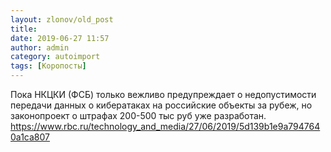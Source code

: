 ```yaml
---
layout: zlonov/old_post
title: 
date: 2019-06-27 11:57
author: admin
category: autoimport
tags: [Коропосты]
---
```


Пока НКЦКИ (ФСБ) только вежливо предупреждает о недопустимости передачи данных о кибератаках на российские объекты за рубеж, но законопроект о штрафах 200-500 тыс руб уже разработан. <a href="https://www.rbc.ru/technology_and_media/27/06/2019/5d139b1e9a7947640a1ca807">https://www.rbc.ru/technology_and_media/27/06/2019/5d139b1e9a7947640a1ca807</a>

